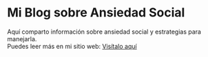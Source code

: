 # Mi Blog sobre Ansiedad Social  

Aquí comparto información sobre ansiedad social y estrategias para manejarla.  
Puedes leer más en mi sitio web: [Visítalo aquí](https://snucara.github.io/como-ayudar-a-una-persona-con-ansiedad-a-distancia)
